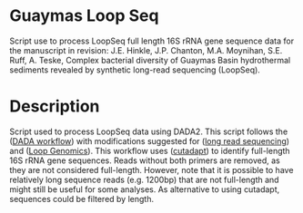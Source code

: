 # Guaymas Loop Seq

Script use to process LoopSeq full length 16S rRNA gene sequence data for the manuscript in revision:
J.E. Hinkle, J.P. Chanton, M.A. Moynihan, S.E. Ruff, A. Teske, Complex bacterial diversity of Guaymas Basin hydrothermal sediments revealed by synthetic long-read sequencing (LoopSeq).

# Description

Script used to process LoopSeq data using DADA2. This script follows the ([DADA workflow](https://benjjneb.github.io/dada2/)) with modifications suggested for ([long read sequencing](https://benjjneb.github.io/LRASManuscript/LRASms_fecal.html)) and ([Loop Genomics](https://github.com/benjjneb/dada2/issues/991)). This workflow uses ([cutadapt](https://cutadapt.readthedocs.io/en/stable/)) to identify full-length 16S rRNA gene sequences. Reads without both primers are removed, as they are not considered full-length. However, note that it is possible to have relatively long sequence reads (e.g. 1200bp) that are not full-length and might still be useful for some analyses. As alternative to using cutadapt, sequences could be filtered by length.
